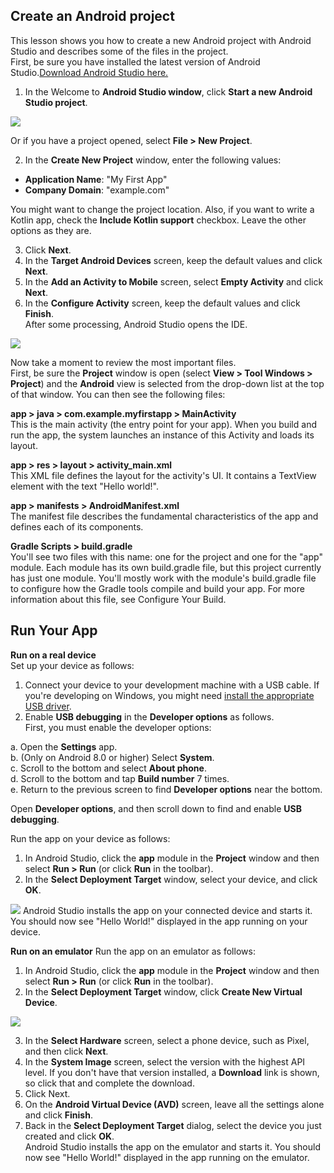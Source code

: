 ## Create an Android project
This lesson shows you how to create a new Android project with Android Studio and describes some of the files in the project.<br />
First, be sure you have installed the latest version of Android Studio.[Download Android Studio here.](https://developer.android.com/studio/)
1. In the Welcome to **Android Studio window**, click **Start a new Android Studio project**.

<img src="https://developer.android.com/training/basics/firstapp/images/studio-welcome_2x.png">

Or if you have a project opened, select **File > New Project**.

2. In the **Create New Project** window, enter the following values:
- **Application Name**: "My First App"
- **Company Domain**: "example.com"<br />

You might want to change the project location. Also, if you want to write a Kotlin app, check the **Include Kotlin support** checkbox. Leave the other options as they are.

3. Click **Next**.
4. In the **Target Android Devices** screen, keep the default values and click **Next**.
5. In the **Add an Activity to Mobile** screen, select **Empty Activity** and click **Next**.
6. In the **Configure Activity** screen, keep the default values and click **Finish**.<br />
After some processing, Android Studio opens the IDE.
<img src="https://developer.android.com/training/basics/firstapp/images/studio-editor_2x.png">

Now take a moment to review the most important files.<br />
First, be sure the **Project** window is open (select **View > Tool Windows > Project**) and the **Android** view is selected from the drop-down list at the top of that window. You can then see the following files:<br />

**app > java > com.example.myfirstapp > MainActivity**<br />
This is the main activity (the entry point for your app). When you build and run the app, the system launches an instance of this Activity and loads its layout.<br />

**app > res > layout > activity_main.xml**<br />
This XML file defines the layout for the activity's UI. It contains a TextView element with the text "Hello world!".<br />

**app > manifests > AndroidManifest.xml**<br />
The manifest file describes the fundamental characteristics of the app and defines each of its components.<br />

**Gradle Scripts > build.gradle**<br />
You'll see two files with this name: one for the project and one for the "app" module. Each module has its own build.gradle file, but this project currently has just one module. You'll mostly work with the module's build.gradle file to configure how the Gradle tools compile and build your app. For more information about this file, see Configure Your Build.<br />

## Run Your App
**Run on a real device**<br />
Set up your device as follows:<br />

1. Connect your device to your development machine with a USB cable. If you're developing on Windows, you might need [install the appropriate USB driver](https://developer.android.com/studio/run/oem-usb).
2. Enable **USB debugging** in the **Developer options** as follows.<br />
First, you must enable the developer options:

a. Open the **Settings** app.<br />
b. (Only on Android 8.0 or higher) Select **System**.<br />
c. Scroll to the bottom and select **About phone**.<br />
d. Scroll to the bottom and tap **Build number** 7 times.<br />
e. Return to the previous screen to find **Developer options** near the bottom.<br />

Open **Developer options**, and then scroll down to find and enable **USB debugging**.<br />

Run the app on your device as follows:<br />

1. In Android Studio, click the **app** module in the **Project** window and then select **Run > Run** (or click **Run**  in the toolbar).
2. In the **Select Deployment Target** window, select your device, and click **OK**.
<img src="https://developer.android.com/training/basics/firstapp/images/run-device_2x.png">
Android Studio installs the app on your connected device and starts it. You should now see "Hello World!" displayed in the app running on your device.<br />

**Run on an emulator**
Run the app on an emulator as follows:<br />

1. In Android Studio, click the **app** module in the **Project** window and then select **Run > Run** (or click **Run**  in the toolbar).<br />
2. In the **Select Deployment Target** window, click **Create New Virtual Device**.<br />

<img src="https://developer.android.com/training/basics/firstapp/images/run-avd_2x.png">

3. In the **Select Hardware** screen, select a phone device, such as Pixel, and then click **Next**.<br />
4. In the **System Image** screen, select the version with the highest API level. If you don't have that version installed, a **Download** link is shown, so click that and complete the download.<br />
5. Click Next.<br />
6. On the **Android Virtual Device (AVD)** screen, leave all the settings alone and click **Finish**.<br />
7. Back in the **Select Deployment Target** dialog, select the device you just created and click **OK**.<br />
Android Studio installs the app on the emulator and starts it. You should now see "Hello World!" displayed in the app running on the emulator.
